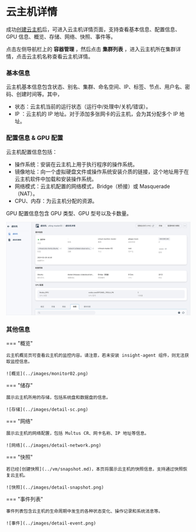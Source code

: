 # 云主机详情

成功[创建云主机](../quickstart/index.md)后，可进入云主机详情页面，支持查看基本信息、配置信息、GPU 信息、概览、存储、网络、快照、事件等。

点击左侧导航栏上的 __容器管理__ ，然后点击 __集群列表__ ，进入云主机所在集群详情，点击云主机名称查看云主机详情。

### 基本信息

云主机基本信息包含状态、别名、集群、命名空间、IP、标签、节点、用户名、密码、创建时间等。其中，

- 状态：云主机当前的运行状态（运行中/处理中/关机/错误）。
- IP ：云主机的 IP 地址。对于添加多张网卡的云主机，会为其分配多个 IP 地址。

### 配置信息 & GPU 配置

云主机配置信息包括：

- 操作系统：安装在云主机上用于执行程序的操作系统。
- 镜像地址：向一个虚拟硬盘文件或操作系统安装介质的链接，这个地址用于在云主机软件中加载和安装操作系统。
- 网络模式：云主机配置的网络模式，Bridge（桥接）或 Masquerade（NAT）。
- CPU、内存：为云主机分配的资源。

GPU 配置信息包含 GPU 类型、GPU 型号以及卡数量。

![云主机详情](../images/detail01.png)

### 其他信息

=== "概览"

    云主机概览页可查看云主机的监控内容。请注意，若未安装 insight-agent 组件，则无法获取监控信息。

    ![概览](../images/monitor02.png)

=== "储存"    

    展示云主机所用的存储，包括系统盘和数据盘的信息。

    ![存储](../images/detail-sc.png)

=== "网络" 

    展示云主机的网络配置，包括 Multus CR、网卡名称、IP 地址等信息。

    ![网络](../images/detail-network.png)

=== "快照" 
        
    若已经[创建快照](../vm/snapshot.md)，本页将展示云主机的快照信息，支持通过快照恢复云主机。

    ![快照](../images/detail-snapshot.png)

=== "事件列表" 

    事件列表包含云主机的生命周期中发生的各种状态变化、操作记录和系统消息等。

    ![事件](../images/detail-event.png)
